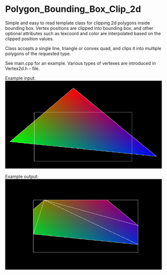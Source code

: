# Polygon_Bounding_Box_Clip_2d

Simple and easy to read template class for clipping 2d polygons inside bounding box. Vertex positions are clipped into bounding box, and other optional attributes such as texcoord and color are interpolated based on the clipped position values. <br/>

Class accepts a single line, triangle or convex quad, and clips it into multiple polygons of the requested type. <br/>

See main.cpp for an example. Various types of vertexes are introduced in Vertex2d.h – file. <br/>

Example input: <br/>
![alt text](https://github.com/BrakusSkullgear/Polygon_Bounding_Box_Clip_2d/blob/main/Images/initial_input.png?raw=true)

Example output:  <br/>
![alt text](https://github.com/BrakusSkullgear/Polygon_Bounding_Box_Clip_2d/blob/main/Images/clipped_output.png?raw=true)
